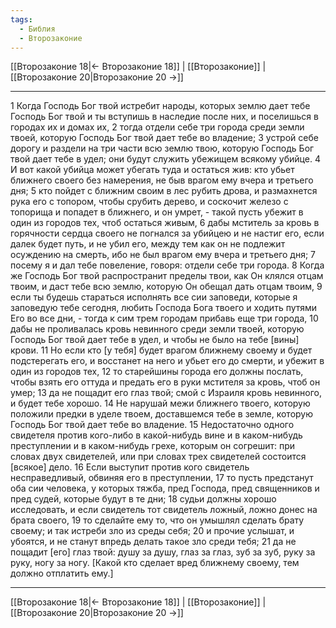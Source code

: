 ```yaml
---
tags:
  - Библия
  - Второзаконие
---
```

[[Второзаконие 18|← Второзаконие 18]] | [[Второзаконие]] | [[Второзаконие 20|Второзаконие 20 →]]

---
1 Когда Господь Бог твой истребит народы, которых землю дает тебе Господь Бог твой и ты вступишь в наследие после них, и поселишься в городах их и домах их,
2 тогда отдели себе три города среди земли твоей, которую Господь Бог твой дает тебе во владение;
3 устрой себе дорогу и раздели на три части всю землю твою, которую Господь Бог твой дает тебе в удел; они будут служить убежищем всякому убийце.
4 И вот какой убийца может убегать туда и остаться жив: кто убьет ближнего своего без намерения, не быв врагом ему вчера и третьего дня;
5 кто пойдет с ближним своим в лес рубить дрова, и размахнется рука его с топором, чтобы срубить дерево, и соскочит железо с топорища и попадет в ближнего, и он умрет, - такой пусть убежит в один из городов тех, чтоб остаться живым,
6 дабы мститель за кровь в горячности сердца своего не погнался за убийцею и не настиг его, если далек будет путь, и не убил его, между тем как он не подлежит осуждению на смерть, ибо не был врагом ему вчера и третьего дня;
7 посему я и дал тебе повеление, говоря: отдели себе три города.
8 Когда же Господь Бог твой распространит пределы твои, как Он клялся отцам твоим, и даст тебе всю землю, которую Он обещал дать отцам твоим,
9 если ты будешь стараться исполнять все сии заповеди, которые я заповедую тебе сегодня, любить Господа Бога твоего и ходить путями Его во все дни, - тогда к сим трем городам прибавь еще три города,
10 дабы не проливалась кровь невинного среди земли твоей, которую Господь Бог твой дает тебе в удел, и чтобы не было на тебе [вины] крови.
11 Но если кто [у тебя] будет врагом ближнему своему и будет подстерегать его, и восстанет на него и убьет его до смерти, и убежит в один из городов тех,
12 то старейшины города его должны послать, чтобы взять его оттуда и предать его в руки мстителя за кровь, чтоб он умер;
13 да не пощадит его глаз твой; смой с Израиля кровь невинного, и будет тебе хорошо.
14 Не нарушай межи ближнего твоего, которую положили предки в уделе твоем, доставшемся тебе в земле, которую Господь Бог твой дает тебе во владение.
15 Недостаточно одного свидетеля против кого-либо в какой-нибудь вине и в каком-нибудь преступлении и в каком-нибудь грехе, которым он согрешит: при словах двух свидетелей, или при словах трех свидетелей состоится [всякое] дело.
16 Если выступит против кого свидетель несправедливый, обвиняя его в преступлении,
17 то пусть предстанут оба сии человека, у которых тяжба, пред Господа, пред священников и пред судей, которые будут в те дни;
18 судьи должны хорошо исследовать, и если свидетель тот свидетель ложный, ложно донес на брата своего,
19 то сделайте ему то, что он умышлял сделать брату своему; и так истреби зло из среды себя;
20 и прочие услышат, и убоятся, и не станут впредь делать такое зло среди тебя;
21 да не пощадит [его] глаз твой: душу за душу, глаз за глаз, зуб за зуб, руку за руку, ногу за ногу. [Какой кто сделает вред ближнему своему, тем должно отплатить ему.]

---
[[Второзаконие 18|← Второзаконие 18]] | [[Второзаконие]] | [[Второзаконие 20|Второзаконие 20 →]]